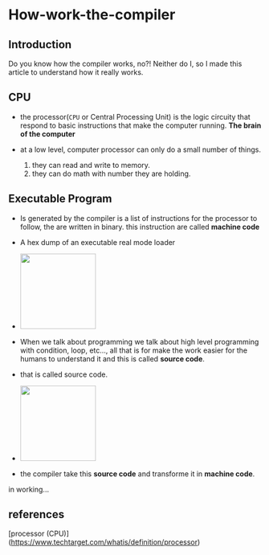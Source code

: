 # How-work-the-compiler

## Introduction
Do you know how the compiler works, no?! Neither do I, so I made this article to understand how it really works.

## CPU
* the processor(`CPU` or Central Processing Unit) is the logic circuity that respond to basic instructions that make the computer running. **The brain of the computer**

* at a low level, computer processor can only do a small number of things.
  1. they can read and write to memory.
  2. they can do math with number they are holding.

## Executable Program
* Is generated by the compiler is a list of instructions for the processor to follow, the are written in binary. this instruction are called **machine code**

* A hex dump of an executable real mode loader   
* <img src="https://upload.wikimedia.org/wikipedia/commons/2/29/Binary_executable_file2.png" width="150">

* When we talk about programming we talk about high level programming with condition, loop, etc..., all that is for make the work easier for the humans to understand it and this is called **source code**.
* that is called source code.
* <img src="https://www.tldevtech.com/wp-content/uploads/2021/07/source-code.jpg" width="150">
* the compiler take this **source code** and transforme it in **machine code**.

in working...
## references

[processor (CPU)] (https://www.techtarget.com/whatis/definition/processor)

